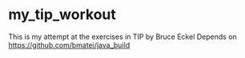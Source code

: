 # my_tip_workout
This is my attempt at the exercises in TIP by Bruce Eckel
Depends on https://github.com/bmatei/java_build

